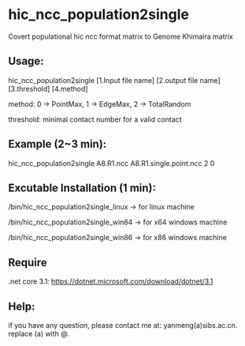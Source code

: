 # hic_ncc_population2single
Covert populational hic ncc format matrix to Genome Khimaira matrix

## Usage: 
hic_ncc_population2single [1.Input file name] [2.output file name] [3.threshold] [4.method]

method: 0 -> PointMax, 1 -> EdgeMax, 2 -> TotalRandom

threshold: minimal contact number for a valid contact

## Example (2~3 min):
hic_ncc_population2single A8.R1.ncc A8.R1.single.point.ncc 2 0

## Excutable Installation (1 min):
/bin/hic_ncc_population2single_linux -> for linux machine

/bin/hic_ncc_population2single_win64 -> for x64 windows machine

/bin/hic_ncc_population2single_win86 -> for x86 windows machine

## Require
.net core 3.1: https://dotnet.microsoft.com/download/dotnet/3.1

## Help:

if you have any question, please contact me at: yanmeng(a)sibs.ac.cn. replace (a) with @.
